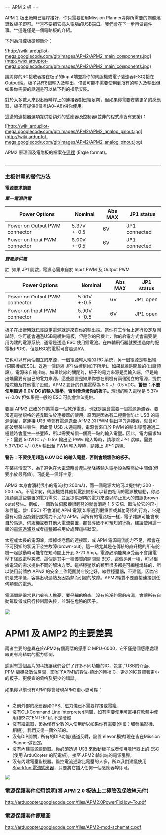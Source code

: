 ﻿== APM 2 板 ==

APM 2 板出廠時已經焊接好，你只需要使用Mission Planner將你所需要的韌體燒錄致板子即可。**還不要把它插入電腦的USB端口。我們會在下一步再做這件事。**這邊僅是一個電路板的介紹。

下列為飛控板硬體簡介：

![http://wiki.ardupilot-mega.googlecode.com/git/images/APM2/APM2_main_components.jpg](http://wiki.ardupilot-mega.googlecode.com/git/images/APM2/APM2_main_components.jpg)

請將你的RC接收器接在板子的Input端並將你的伺服機或電子變速器(ESC)接在Output端。板子共有8個輸入及輸出，僅管可能不需要使用到所有的輸入及輸出但如果你需要的話還是可以依下列的指示安裝。

對於大多數人來說出廠時焊上的連接器對已經足夠，但如果你需要安裝更多的感應器，板子有提供9個埠(A0~A8)供你使用。

這邊的連接器選項提供給額外的感應器及控制器(並非的程式庫皆有支援)：

![http://wiki.ardupilot-mega.googlecode.com/git/images/APM2/APM2_analog_pinout.jpg](http://wiki.ardupilot-mega.googlecode.com/git/images/APM2/APM2_analog_pinout.jpg)<p>

APM2 原理圖及電路板的檔案在<a href='http://stuff.storediydrones.com/APM_v2_Eagle.zip'>這裡</a> (Eagle format)。<br>
<br>
<hr />

<h3>主板供電的替代方法</h3>

<b>電源要求摘要</b>

<i><b>單一電源供電</b></i>

<table><thead><th> Power Options </th><th> Nominal  </th><th> Abs MAX </th><th> JP1 status </th></thead><tbody>
<tr><td> Power on Output PWM connector </td><td> 5.37V +-0.5 </td><td> 6V      </td><td> JP1 connected </td></tr>
<tr><td> Power on Input PWM connector </td><td> 5.00V +-0.5 </td><td> 6V      </td><td> JP1 connected </td></tr></tbody></table>

<i><b>雙電源供電</b></i>

<table><thead><th> Power Options </th><th> Nominal  </th><th> Abs MAX </th><th> JP1 status </th></thead><tbody>
<tr><td> Power on Output PWM connector </td><td> 5.00V +-0.5 </td><td> 6V      </td><td> JP1 open   </td></tr>
<tr><td> Power on Input PWM connector </td><td> 5.00V +-0.5 </td><td> 6V      </td><td> JP1 open   </td></tr>
註: 如果 JP1 開啟，電源必需來自於 Input PWM 及 Output PWM</tbody></table>

板子在出廠時就已經設定電源就是來自你的輸出端。當你在工作台上進行設定及測試時，你可能會通過USB電纜供電板，但是你的飛機上，你的給電方式會需要使用內建的電源系統，通常是透過 ESC 使用鋰電池。在四軸飛行器就要透過你的配電板(PDB)，但是ESC的電壓可會超過5V。<br>
<br>
它也可以有兩個獨立的來源，一個電源輸入端的 RC 系統，另一個電源是輸出端(伺服機或ESC)。透過一個跳線 JP1 做控制(如下所示)。如果跳線是開啟的(出廠預設)，電源來自輸出端。如果跳線的關閉的，板子的電力來源是從輸入端，但是輸出端需要有自己的電力來源。這些設置是如果你想在飛機有兩個獨立的電源，提供給舵機及其他電子設備。APM2 設計的作業電壓為 5.0 +/- 0.5 VDC。<b>警告：不要使用超過 6.0V DC 的輸入電壓，否則會燒壞你的板子。</b>理想的輸入電壓是 5.37v +/-0.0v 但如果是一般的 ESC 可能會無法提供。<br>
<br>
要讓 APM2 正確的作業需要一個乾淨電源，也就是說會需要一個電源過濾器。要知道電壓規格的差異取決於連接器的使用。原因是因為有二極體會防止 USB 的電源倒灌，當連接 USB 時會有電源送至 APM2 的 PWM 輸出埠的連接器，就會可能破壞某些零件。因此當 USB 未通電時，電源會來自於 PWM 的輸出埠當通過二極體時會產生一些壓降，所以需要補償一個高一點的輸入電壓。因此，電力需求如下：需要 5.0VDC +/- 0.5V 輸出至 PWM 輸入埠時，請移除 JP-1 跳線。需要 5.37VDC +/- 0.5V 輸出至 PWM 輸入埠時，請接上 JP-1 跳線。<br>
<br>
<b>警告：不要使用超過 6.0V DC 的輸入電壓，否則會燒壞你的板子。</b>

在某些情況下，為了避免在大電流時會產生壓降將輸入電壓設為略高於中間值(但要小於最高值)，可能是一個好主意。<br>
<br>
APM2 本身會消耗很小的電流(約 200mA)，而一個電源大約可以提供約 300 - 500 mA。不管如何，伺服機或其他耗電設備都可以藉由相同的電源被驅動，你必須顧慮這些裝置的電力需求，並且提供足夠的電力來源以防止重大的錯誤(brown-outs)發生。例如，一個數位伺服機很輕易的就會消耗 1-5 安培，取決於它的尺寸和性能。(註: ESCs 不會消耗 APM 電源)如果遇到假重置或其他奇怪的行為，它是最有可能因為雜訊或電力不足的 APM。與所有的電路板一樣，電子雜訊可能會來自於馬達、伺服機或者其他大電流裝置，都會導致不可預知的行為。建議使用這一類的<a href='http://www.dpcav.com/xcart/Power-Supply-Filter-L-C-Type.html'>電源過濾器</a>或者<a href='http://www.readymaderc.com/store/index.php?main_page=product_info&cPath=11_15&products_id=533'>這種</a>都被用於處理這些狀況。<br>
<br>
太短或太長的電源線，壞掉或老舊的連接器，或 APM 電源電流能力不足，都會在不可預知的狀況下發生故障(brown-out)。這一點尤其是在傳統的直升機的所有舵機一起啟動時可能會在短時間上升到 3-20 Amp。電源必須能夠承受而不會讓電壓下降或電壓突波。<a href='http://www.castlecreations.com/products/ccbec.html'>這個</a>是其中一種優質的開關型 BEC，這個是<a href='http://www.readyheli.com/WRL-HBECM2-Western-Robotics-Hercules-Super-Mini-BEC-G2-_p_36453.html'>另一種</a>，可以根據電流的需求提供不同的解決方案。這些穩壓器的類型很多都是可編程燒錄的，所以使用前請依 APM2 的安全工作範圍將它設定好。線性穩壓器，不建議，因為它們是效率低，容易出現過熱及因為熱而引發的故障。APM2絕對不要直接連接到任何類型的電池。<br>
<br>
電源問題很常見也很令人擔憂，要仔細的檢查。沒有乾淨的電的來源，會讓所有自動駕駛儀或飛行控制器失控，並潛在危險的因子。<br>
<br>
<img src='http://wiki.ardupilot-mega.googlecode.com/git/images/APM2_JP1.jpg' />

<h1>APM1 及 AMP2 的主要差異</h1>

兩者主要的差異在於APM2有個高階的感應IC MPU-6000，它不僅是個感應處理器更有高精度的壓力感測。<br>
<br>
感謝有這個晶片的科技讓我們合併了許多不同功能的IC，包含了USB的介面、PPM 編碼及數位開關，節省了APM1的數位-類比的轉換IC，更少的IC意謂著更小的板子、更便宜的價格及更少的錯誤。<br>
<br>
如果你以前也有APM1你會發現APM2更小更可靠：<br>
<br>
<ul><li>之前外部的感應器如GPS、磁力儀已不需要焊接或電纜<br>
</li><li>沒有CLI(Command Line Interpreter)開關，如有需要使用可直接在軟體中使用(按3次"ENTER")而不是硬體<br>
</li><li>沒有繼電器，因為僅有少數的人使用所以如果你有需要(例如：觸發攝影機、相機)，我們支援一個外部的。<br>
</li><li>沒有DIP開關，所有的DIP功能(通道反轉，設置 elevon模式)現在皆在Mission Planner做設定。<br>
</li><li>沒有內建電源調節器。你必須透過 USB 來啟動板子或者使用飛行器上的 ESC (使用 ArduCopter 的配電板)，接至 APM2 輸出端的電源引腳。<br>
</li><li>沒有內建電壓監視器。監控電流通常比電壓的人多，所以我們建議使用<a href='http://www.sparkfun.com/products/9028'>Sparkfun 電流感應器</a>，只要將它插入任何一個感應器埠即可。</li></ul>

<img src='http://wiki.ardupilot-mega.googlecode.com/git/images/APM2/Atto_APM2_1.jpg' />

<h3>電源保護套件使用說明(將 APM 2.0 板裝上二極管及保險絲元件)</h3>

<a href='http://arducopter.googlecode.com/files/APM2.0PowerFixHow-To.pdf'>http://arducopter.googlecode.com/files/APM2.0PowerFixHow-To.pdf</a>

<h3>電源保護套件原理圖</h3>

<a href='http://arducopter.googlecode.com/files/APM2-mod-schematic.pdf'>http://arducopter.googlecode.com/files/APM2-mod-schematic.pdf</a>